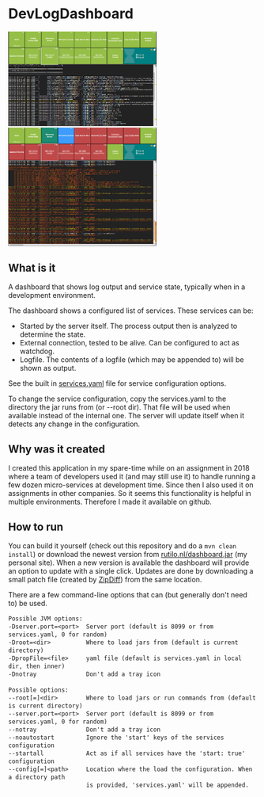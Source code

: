# DevLogDashboard

<img alt="ok-dashboard" width="300" src="img/dashboard-ok_50.jpg"><img alt="errors-dashboard" width="300" src="img/dashboard-with-errors_50.jpg">

## What is it
A dashboard that shows log output and service state, typically when in a development environment.

The dashboard shows a configured list of services. These services can be:
 - Started by the server itself. The process output then is analyzed to determine the state.
 - External connection, tested to be alive. Can be configured to act as watchdog.
 - Logfile. The contents of a logfile (which may be appended to) will be shown as output.

See the built in [services.yaml](src/main/resources/services.yaml) file for service configuration options.

To change the service configuration, copy the services.yaml to the directory the jar runs from
(or --root dir). That file will be used when available instead of
the internal one. The server will update itself when it detects any change in the configuration.


## Why was it created
I created this application in my spare-time while on an assignment in 2018 where a team of
developers used it (and may still use it) to handle running a few dozen micro-services at
development time. Since then I also used it on assignments in other companies. So it seems this
functionality is helpful in multiple environments. Therefore I made it available on github.

## How to run
You can build it yourself (check out this repository and do a `mvn clean install`) or download
the newest version from [rutilo.nl/dashboard.jar](https://www.rutilo.nl/dld/dev-log-dashboard.jar) (my personal site). When a
new version is available the dashboard will provide an option to update with a single click.
Updates are done by downloading a small patch file (created by [ZipDiff](https://github.com/nicolasdejong/ZipDiff))
from the same location.

There are a few command-line options that can (but generally don't need to) be used.

```
Possible JVM options:
-Dserver.port=<port>  Server port (default is 8099 or from services.yaml, 0 for random)
-Droot=<dir>          Where to load jars from (default is current directory)
-DpropFile=<file>     yaml file (default is services.yaml in local dir, then inner)
-Dnotray              Don't add a tray icon

Possible options:
--root[=]<dir>        Where to load jars or run commands from (default is current directory)
--server.port=<port>  Server port (default is 8099 or from services.yaml, 0 for random)
--notray              Don't add a tray icon
--noautostart         Ignore the 'start' keys of the services configuration
--startall            Act as if all services have the 'start: true' configuration
--config[=]<path>     Location where the load the configuration. When a directory path
                      is provided, 'services.yaml' will be appended.
```
